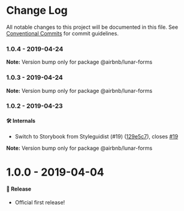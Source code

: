 # Change Log

All notable changes to this project will be documented in this file.
See [Conventional Commits](https://conventionalcommits.org) for commit guidelines.

### 1.0.4 - 2019-04-24

**Note:** Version bump only for package @airbnb/lunar-forms





### 1.0.3 - 2019-04-24

**Note:** Version bump only for package @airbnb/lunar-forms





### 1.0.2 - 2019-04-23

#### 🛠 Internals

- Switch to Storybook from Styleguidist (#19) ([129e5c7](https://github.com/airbnb/lunar/commit/129e5c7)), closes [#19](https://github.com/airbnb/lunar/issues/19)

**Note:** Version bump only for package @airbnb/lunar-forms





# 1.0.0 - 2019-04-04

#### 🎉 Release

- Official first release!
